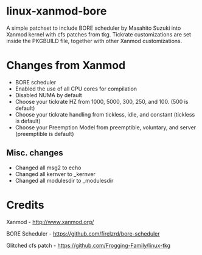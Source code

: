 # linux-xanmod-bore

A simple patchset to include BORE scheduler by Masahito Suzuki into Xanmod kernel with cfs patches from tkg. Tickrate customizations are set inside the PKGBUILD file, together with other Xanmod customizations.

# Changes from Xanmod

- BORE scheduler
- Enabled the use of all CPU cores for compilation
- Disabled NUMA by default
- Choose your tickrate HZ from 1000, 5000, 300, 250, and 100. (500 is default)
- Choose your tickrate handling from tickless, idle, and constant (tickless is default)
- Choose your Preemption Model from preemptible, voluntary, and server (preemptible is default)

## Misc. changes

- Changed all msg2 to echo
- Changed all kernver to \_kernver
- Changed all modulesdir to \_modulesdir

# Credits

Xanmod - http://www.xanmod.org/

BORE Scheduler - https://github.com/firelzrd/bore-scheduler

Glitched cfs patch - https://github.com/Frogging-Family/linux-tkg
